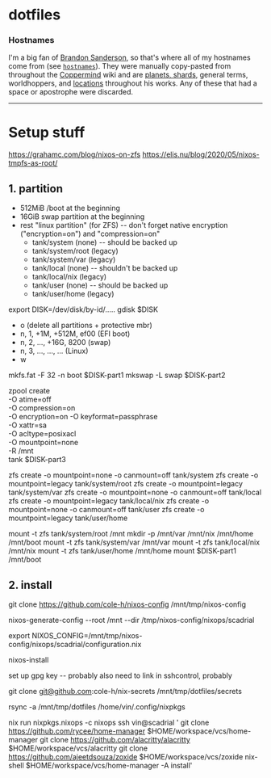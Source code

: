 # dotfiles

### Hostnames

I'm a big fan of [Brandon Sanderson], so that's where all of my hostnames come
from (see [`hostnames`](./hostnames)). They were manually copy-pasted from throughout the
[Coppermind] wiki and are [planets, shards], general terms, worldhoppers, and
[locations] throughout his works. Any of these that had a space or apostrophe
were discarded.

[Brandon Sanderson]: https://www.brandonsanderson.com/
[hostnames]: ./hostnames
[Coppermind]: https://coppermind.net/wiki/Coppermind:Welcome
[planets, shards]: https://coppermind.net/wiki/Cosmere#Planets
[locations]: https://coppermind.net/wiki/Category:Locations

---

# Setup stuff

https://grahamc.com/blog/nixos-on-zfs
https://elis.nu/blog/2020/05/nixos-tmpfs-as-root/

## 1. partition
  - 512MiB /boot at the beginning
  - 16GiB swap partition at the beginning
  - rest "linux partition" (for ZFS) -- don't forget native encryption
    ("encryption=on") and "compression=on"
    - tank/system (none) -- should be backed up
    - tank/system/root (legacy)
    - tank/system/var (legacy)
    - tank/local (none) -- shouldn't be backed up
    - tank/local/nix (legacy)
    - tank/user (none) -- should be backed up
    - tank/user/home (legacy)

export DISK=/dev/disk/by-id/.....
gdisk $DISK
  - o (delete all partitions + protective mbr)
  - n, 1, +1M, +512M, ef00  (EFI boot)
  - n, 2, ...,  +16G, 8200  (swap)
  - n, 3, ...,   ...,  ...  (Linux)
  - w

mkfs.fat -F 32 -n boot $DISK-part1
mkswap -L swap $DISK-part2

zpool create \
    -O atime=off \
    -O compression=on \
    -O encryption=on -O keyformat=passphrase \
    -O xattr=sa \
    -O acltype=posixacl \
    -O mountpoint=none \
    -R /mnt \
    tank $DISK-part3

zfs create -o mountpoint=none -o canmount=off tank/system
zfs create -o mountpoint=legacy tank/system/root
zfs create -o mountpoint=legacy tank/system/var
zfs create -o mountpoint=none -o canmount=off tank/local
zfs create -o mountpoint=legacy tank/local/nix
zfs create -o mountpoint=none -o canmount=off tank/user
zfs create -o mountpoint=legacy tank/user/home

mount -t zfs tank/system/root /mnt
mkdir -p /mnt/var /mnt/nix /mnt/home /mnt/boot
mount -t zfs tank/system/var /mnt/var
mount -t zfs tank/local/nix /mnt/nix
mount -t zfs tank/user/home /mnt/home
mount $DISK-part1 /mnt/boot

## 2. install
git clone https://github.com/cole-h/nixos-config /mnt/tmp/nixos-config

nixos-generate-config --root /mnt --dir /tmp/nixos-config/nixops/scadrial

export NIXOS_CONFIG=/mnt/tmp/nixos-config/nixops/scadrial/configuration.nix

nixos-install

set up gpg key -- probably also need to link in sshcontrol, probably

git clone git@github.com:cole-h/nix-secrets /mnt/tmp/dotfiles/secrets

rsync -a /mnt/tmp/dotfiles /home/vin/.config/nixpkgs

nix run nixpkgs.nixops -c nixops ssh vin@scadrial '
    git clone https://github.com/rycee/home-manager $HOME/workspace/vcs/home-manager
    git clone https://github.com/alacritty/alacritty $HOME/workspace/vcs/alacritty
    git clone https://github.com/ajeetdsouza/zoxide $HOME/workspace/vcs/zoxide
    nix-shell $HOME/workspace/vcs/home-manager -A install'

